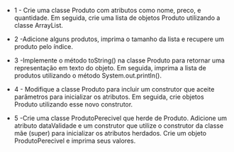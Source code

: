 - 1 - Crie uma classe Produto com atributos como nome, preco, e quantidade. Em seguida, crie uma lista de objetos Produto utilizando a classe ArrayList.

- 2 -Adicione alguns produtos, imprima o tamanho da lista e recupere um produto pelo índice.

- 3 -Implemente o método toString() na classe Produto para retornar uma representação em texto do objeto. Em seguida, imprima a lista de produtos utilizando
o método System.out.println().

- 4 - Modifique a classe Produto para incluir um construtor que aceite parâmetros para inicializar os atributos. Em seguida, crie objetos Produto utilizando 
esse novo construtor.

- 5 -Crie uma classe ProdutoPerecivel que herde de Produto. Adicione um atributo dataValidade e um construtor que utilize o construtor da classe mãe (super)
 para inicializar os atributos herdados. Crie um objeto ProdutoPerecivel e imprima seus valores.
